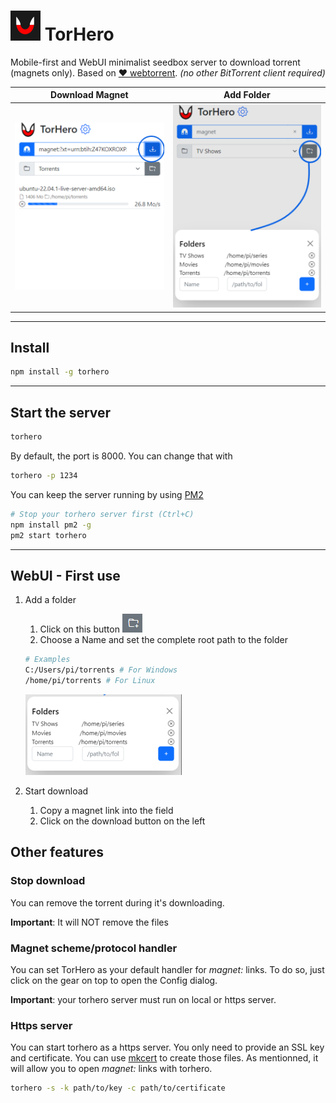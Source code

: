 # ![TorHero Logo](public/img/favicon.png) TorHero
Mobile-first and WebUI minimalist seedbox server to download torrent (magnets only). Based on [❤ webtorrent](https://webtorrent.io/). *(no other BitTorrent client required)*

| Download Magnet | Add Folder |
| --- | --- |
| ![Download Magnet](readme/downloadmagnet.png) | ![Add Folder](readme/addfolder.png) |
---
## Install
```bash
npm install -g torhero
```
---
## Start the server
```bash
torhero
```
By default, the port is 8000. You can change that with
```bash
torhero -p 1234
```
You can keep the server running by using [PM2](https://pm2.keymetrics.io/)
```bash
# Stop your torhero server first (Ctrl+C)
npm install pm2 -g
pm2 start torhero
```
---
## WebUI - First use
1. Add a folder
    1. Click on this button ![Add Folder Icon](readme/addfoldericon.png)
    2. Choose a Name and set the complete root path to the folder
    ```bash
    # Examples
    C:/Users/pi/torrents # For Windows
    /home/pi/torrents # For Linux
    ```

    ![Folder Dialog](readme/addfolderdialog.png)
2. Start download
    1. Copy a magnet link into the field
    2. Click on the download button on the left

## Other features
### Stop download
You can remove the torrent during it's downloading.

**Important**: It will NOT remove the files
### Magnet scheme/protocol handler
You can set TorHero as your default handler for *magnet:* links. To do so, just click on the gear on top to open the Config dialog.

**Important**: your torhero server must run on local or https server.
### Https server
You can start torhero as a https server. You only need to provide an SSL key and certificate. You can use [mkcert](https://github.com/FiloSottile/mkcert) to create those files. As mentionned, it will allow you to open *magnet:* links with torhero.
```bash
torhero -s -k path/to/key -c path/to/certificate
```